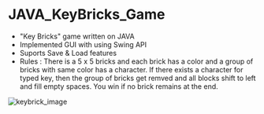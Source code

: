 # JAVA_KeyBricks_Game
- "Key Bricks" game written on JAVA
- Implemented GUI with using Swing API
- Suports Save & Load features
- Rules : There is a 5 x 5 bricks and each brick has a color and a group of bricks with same color has a character. If there exists a character for typed key, then the group of bricks get remved and all blocks shift to left and fill empty spaces. You win if no brick remains at the end. 
    
![keybrick_image](https://user-images.githubusercontent.com/20007119/28888061-3cf32666-778d-11e7-80af-3b07abdd4407.png)
